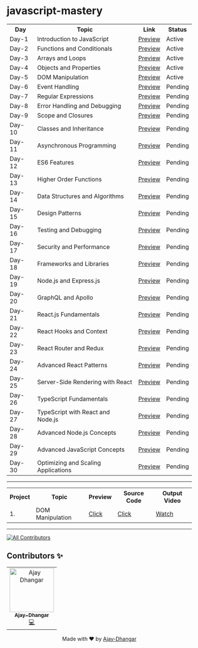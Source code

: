 # javascript-mastery

  <table align="center">
     <tr>
        <th> Day </th>
        <th> Topic </th>
        <th> Link </th>
        <th> Status </th>
     </tr>  
     <tr>
        <td> Day-1 </td>
        <td> Introduction to JavaScript </td>
        <td> <a href="https://javascript-mastery.github.io/javascript-mastery/Day-1/">Preview </a> </td>
        <td> Active </td>
     </tr>
     <tr>
        <td> Day-2 </td>
        <td> Functions and Conditionals </td>
        <td> <a href="https://javascript-mastery.github.io/javascript-mastery/Day-2/">Preview </a> </td>
        <td> Active </td>
     </tr>
     <tr>
        <td> Day-3 </td>
        <td> Arrays and Loops </td>
        <td> <a href="https://javascript-mastery.github.io/javascript-mastery/Day-3/">Preview </a> </td>
        <td> Active </td>
     </tr>
     <tr>
        <td> Day-4 </td>
        <td> Objects and Properties </td>
        <td> <a href="https://github.com/JavaScript-Mastery/javascript-mastery/tree/main/Day-4">Preview </a> </td>
        <td> Active </td>
     </tr>  
     <tr>
        <td> Day-5</td>
        <td> DOM Manipulation </td>
        <td> <a href="https://github.com/JavaScript-Mastery/javascript-mastery/tree/main/Day-5">Preview </a> </td>
        <td> Active </td>
     </tr>
     <tr>
        <td> Day-6 </td>
        <td> Event Handling </td>
        <td> <a href="#">Preview </a> </td>
        <td> Pending </td>
     </tr>
     <tr>
        <td> Day-7 </td>
        <td> Regular Expressions </td>
        <td> <a href="#">Preview </a> </td>
        <td> Pending </td>
     </tr>
     <tr>
        <td> Day-8 </td>
        <td> Error Handling and Debugging </td>
        <td> <a href="#">Preview </a> </td>
        <td> Pending </td>
     </tr>
     <tr>
        <td> Day-9 </td>
        <td> Scope and Closures </td>
        <td> <a href="#">Preview </a> </td>
        <td> Pending </td>
     </tr>
     <tr>
        <td> Day-10 </td>
        <td> Classes and Inheritance </td>
        <td> <a href="#">Preview </a> </td>
        <td> Pending </td>
     </tr>
     <tr>
        <td> Day-11 </td>
        <td> Asynchronous Programming </td>
        <td> <a href="#">Preview </a> </td>
        <td> Pending </td>
     </tr>
     <tr>
        <td> Day-12 </td>
        <td> ES6 Features </td>
        <td> <a href="#">Preview </a> </td>
        <td> Pending </td>
     </tr>
     <tr>
        <td> Day-13 </td>
        <td> Higher Order Functions </td>
        <td> <a href="#">Preview </a> </td>
        <td> Pending </td>
     </tr>  
     <tr>
        <td> Day-14 </td>
        <td> Data Structures and Algorithms </td>
        <td> <a href="#">Preview </a> </td>
        <td> Pending </td>
     </tr>
     <tr>
        <td> Day-15 </td>
        <td> Design Patterns </td>
        <td> <a href="#">Preview </a> </td>
        <td> Pending </td>
     </tr>
      <tr>
        <td> Day-16 </td>
        <td> Testing and Debugging </td>
        <td> <a href="#">Preview </a> </td>
        <td> Pending </td>
     </tr>
     <tr>
        <td> Day-17 </td>
        <td> Security and Performance </td>
        <td> <a href="#">Preview </a> </td>
        <td> Pending </td>
     </tr>
     <tr>
        <td> Day-18 </td>
        <td> Frameworks and Libraries </td>
        <td> <a href="#">Preview </a> </td>
        <td> Pending </td>
     </tr>
     <tr>
        <td> Day-19 </td>
        <td> Node.js and Express.js </td>
        <td> <a href="#">Preview </a> </td>
        <td> Pending </td>
     </tr>
     <tr>
        <td> Day-20 </td>
        <td> GraphQL and Apollo </td>
        <td> <a href="#">Preview </a> </td>
        <td> Pending </td>
     </tr>
     <tr>
        <td> Day-21 </td>
        <td> React.js Fundamentals </td>
        <td> <a href="#">Preview </a> </td>
        <td> Pending </td>
     </tr>
     <tr>
        <td> Day-22 </td>
        <td> React Hooks and Context </td>
        <td> <a href="#">Preview </a> </td>
        <td> Pending </td>
     </tr>
     <tr>
        <td> Day-23 </td>
        <td> React Router and Redux </td>
        <td> <a href="#">Preview </a> </td>
        <td> Pending </td>
     </tr>
     <tr>
        <td> Day-24 </td>
        <td> Advanced React Patterns </td>
        <td> <a href="#">Preview </a> </td>
        <td> Pending </td>
     </tr>
     <tr>
        <td> Day-25 </td>
        <td> Server-Side Rendering with React </td>
        <td> <a href="#">Preview </a> </td>
        <td> Pending </td>
     </tr>
     <tr>
        <td> Day-26 </td>
        <td> TypeScript Fundamentals </td>
        <td> <a href="#">Preview </a> </td>
        <td> Pending </td>
     </tr>
     <tr>
        <td> Day-27 </td>
        <td> TypeScript with React and Node.js </td>
        <td> <a href="#">Preview </a> </td>
        <td> Pending </td>
     </tr>
     <tr>
        <td> Day-28 </td>
        <td> Advanced Node.js Concepts </td>
        <td> <a href="#">Preview </a> </td>
        <td> Pending </td>
     </tr>
     <tr>
        <td> Day-29 </td>
        <td> Advanced JavaScript Concepts </td>
        <td> <a href="#">Preview </a> </td>
        <td> Pending </td>
     </tr>
     <tr>
        <td> Day-30</td>
        <td> Optimizing and Scaling Applications </td>
        <td> <a href="#">Preview </a> </td>
        <td> Pending </td>
     </tr>
  </table>
  
   <hr /> 
   
   <table align="center">
     <tr>
       <th>Project</th>
       <th>Topic</th>
       <th>Preview</th>
       <th>Source Code</th>
       <th>Output Video</th>
      </tr>
     <tr>
       <td>1. </td>
       <td>DOM Manipulation </td>
       <td><a href="https://javascript-mastery.github.io/javascript-mastery/Projects/project-1/index.html">Click</a></td>
       <td><a href="https://github.com/JavaScript-Mastery/javascript-mastery/tree/main/Projects/project-1">Click</a></td>
       <td><a href="https://www.youtube.com/watch?v=VxPRlBN1bdc">Watch</a></td>
     </tr>
   </table>
   
   <hr />
   
[![All Contributors](https://img.shields.io/badge/all_contributors-1-orange.svg?style=flat-square)](#contributors)

  
  
## Contributors ✨

 <table align="center">  
   <tr><td align="center"><a href="https://github.com/Ajay-Dhangar"><img src="https://avatars.githubusercontent.com/u/99037494?v=4" width="120px;" alt="Ajay Dhangar"/>  <br /><sub><b>Ajay-Dhangar</b></sub></a><br /><a href="#" title="Code">💻</a></td>     
    
  </tr> 
  
  </table>
  

<div align="center">Made with ❤️ by <a href="https://github.com/Ajay-Dhangar" target="_blank">Ajay-Dhangar</a></div>
